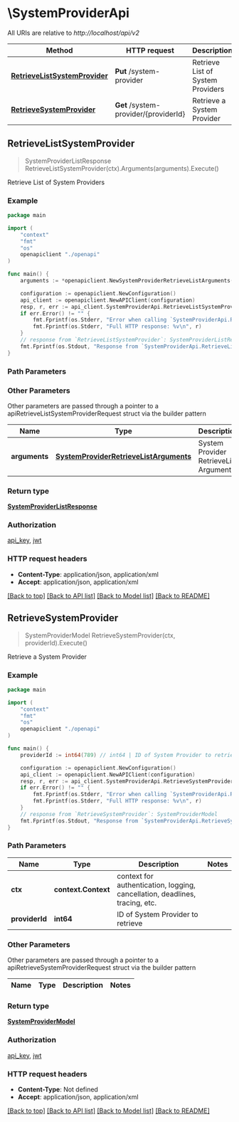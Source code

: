 # \SystemProviderApi

All URIs are relative to *http://localhost/api/v2*

Method | HTTP request | Description
------------- | ------------- | -------------
[**RetrieveListSystemProvider**](SystemProviderApi.md#RetrieveListSystemProvider) | **Put** /system-provider | Retrieve List of System Providers
[**RetrieveSystemProvider**](SystemProviderApi.md#RetrieveSystemProvider) | **Get** /system-provider/{providerId} | Retrieve a System Provider



## RetrieveListSystemProvider

> SystemProviderListResponse RetrieveListSystemProvider(ctx).Arguments(arguments).Execute()

Retrieve List of System Providers



### Example

```go
package main

import (
    "context"
    "fmt"
    "os"
    openapiclient "./openapi"
)

func main() {
    arguments := *openapiclient.NewSystemProviderRetrieveListArguments() // SystemProviderRetrieveListArguments | System Provider RetrieveList Arguments

    configuration := openapiclient.NewConfiguration()
    api_client := openapiclient.NewAPIClient(configuration)
    resp, r, err := api_client.SystemProviderApi.RetrieveListSystemProvider(context.Background()).Arguments(arguments).Execute()
    if err.Error() != "" {
        fmt.Fprintf(os.Stderr, "Error when calling `SystemProviderApi.RetrieveListSystemProvider``: %v\n", err)
        fmt.Fprintf(os.Stderr, "Full HTTP response: %v\n", r)
    }
    // response from `RetrieveListSystemProvider`: SystemProviderListResponse
    fmt.Fprintf(os.Stdout, "Response from `SystemProviderApi.RetrieveListSystemProvider`: %v\n", resp)
}
```

### Path Parameters



### Other Parameters

Other parameters are passed through a pointer to a apiRetrieveListSystemProviderRequest struct via the builder pattern


Name | Type | Description  | Notes
------------- | ------------- | ------------- | -------------
 **arguments** | [**SystemProviderRetrieveListArguments**](SystemProviderRetrieveListArguments.md) | System Provider RetrieveList Arguments | 

### Return type

[**SystemProviderListResponse**](SystemProviderListResponse.md)

### Authorization

[api_key](../README.md#api_key), [jwt](../README.md#jwt)

### HTTP request headers

- **Content-Type**: application/json, application/xml
- **Accept**: application/json, application/xml

[[Back to top]](#) [[Back to API list]](../README.md#documentation-for-api-endpoints)
[[Back to Model list]](../README.md#documentation-for-models)
[[Back to README]](../README.md)


## RetrieveSystemProvider

> SystemProviderModel RetrieveSystemProvider(ctx, providerId).Execute()

Retrieve a System Provider



### Example

```go
package main

import (
    "context"
    "fmt"
    "os"
    openapiclient "./openapi"
)

func main() {
    providerId := int64(789) // int64 | ID of System Provider to retrieve

    configuration := openapiclient.NewConfiguration()
    api_client := openapiclient.NewAPIClient(configuration)
    resp, r, err := api_client.SystemProviderApi.RetrieveSystemProvider(context.Background(), providerId).Execute()
    if err.Error() != "" {
        fmt.Fprintf(os.Stderr, "Error when calling `SystemProviderApi.RetrieveSystemProvider``: %v\n", err)
        fmt.Fprintf(os.Stderr, "Full HTTP response: %v\n", r)
    }
    // response from `RetrieveSystemProvider`: SystemProviderModel
    fmt.Fprintf(os.Stdout, "Response from `SystemProviderApi.RetrieveSystemProvider`: %v\n", resp)
}
```

### Path Parameters


Name | Type | Description  | Notes
------------- | ------------- | ------------- | -------------
**ctx** | **context.Context** | context for authentication, logging, cancellation, deadlines, tracing, etc.
**providerId** | **int64** | ID of System Provider to retrieve | 

### Other Parameters

Other parameters are passed through a pointer to a apiRetrieveSystemProviderRequest struct via the builder pattern


Name | Type | Description  | Notes
------------- | ------------- | ------------- | -------------


### Return type

[**SystemProviderModel**](SystemProviderModel.md)

### Authorization

[api_key](../README.md#api_key), [jwt](../README.md#jwt)

### HTTP request headers

- **Content-Type**: Not defined
- **Accept**: application/json, application/xml

[[Back to top]](#) [[Back to API list]](../README.md#documentation-for-api-endpoints)
[[Back to Model list]](../README.md#documentation-for-models)
[[Back to README]](../README.md)

